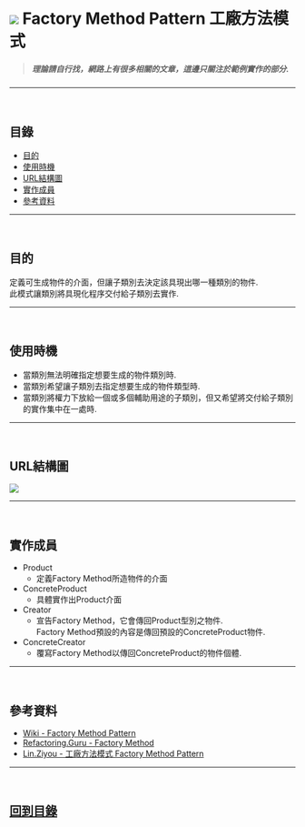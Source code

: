 # ![](https://drive.google.com/uc?id=10INx5_pkhMcYRdx_OO4rXNXxcsvPtBYq) Factory Method Pattern 工廠方法模式 
> ##### 理論請自行找，網路上有很多相關的文章，這邊只關注於範例實作的部分.

---
<br>

<!--ts-->
## 目錄
* [目的](#目的)
* [使用時機](#使用時機)
* [URL結構圖](#url結構圖)
* [實作成員](#實作成員)
* [參考資料](#參考資料)
<!--te-->

---
<br>

## 目的
定義可生成物件的介面，但讓子類別去決定該具現出哪一種類別的物件.<br>
此模式讓類別將具現化程序交付給子類別去實作.

---
<br>

## 使用時機
* 當類別無法明確指定想要生成的物件類別時.
* 當類別希望讓子類別去指定想要生成的物件類型時.
* 當類別將權力下放給一個或多個輔助用途的子類別，但又希望將交付給子類別的實作集中在一處時.

---
<br>

## URL結構圖
![](https://drive.google.com/uc?id=1cKeKLErG4dnPn97iVP1t4krt6cnJ3mdT)

---
<br>

## 實作成員
* Product
  * 定義Factory Method所造物件的介面
* ConcreteProduct
  * 具體實作出Product介面
* Creator
  * 宣告Factory Method，它會傳回Product型別之物件.<br>
    Factory Method預設的內容是傳回預設的ConcreteProduct物件.
* ConcreteCreator
  * 覆寫Factory Method以傳回ConcreteProduct的物件個體.

---
<br>

## 參考資料
* [Wiki - Factory Method Pattern](https://en.wikipedia.org/wiki/Factory_method_pattern) <br>
* [Refactoring.Guru - Factory Method](https://refactoring.guru/design-patterns/factory-method) <br>
* [Lin.Ziyou - 工廠方法模式 Factory Method Pattern](https://linziyou.info/2020/09/30/%e5%b7%a5%e5%bb%a0%e6%a8%a1%e5%bc%8f-factory-pattern/) 

---
<br>

<!--ts-->
## [回到目錄](#目錄)
<!--te-->